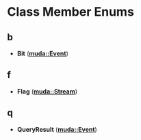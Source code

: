 
# Class Member Enums



## b

* **Bit** ([**muda::Event**](classmuda_1_1_event.md))


## f

* **Flag** ([**muda::Stream**](classmuda_1_1_stream.md))


## q

* **QueryResult** ([**muda::Event**](classmuda_1_1_event.md))




